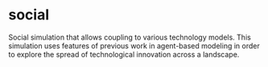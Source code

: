 social
======

Social simulation that allows coupling to various technology models. This simulation uses features of previous work in agent-based modeling in order to explore the spread of technological innovation across a 
landscape. 
